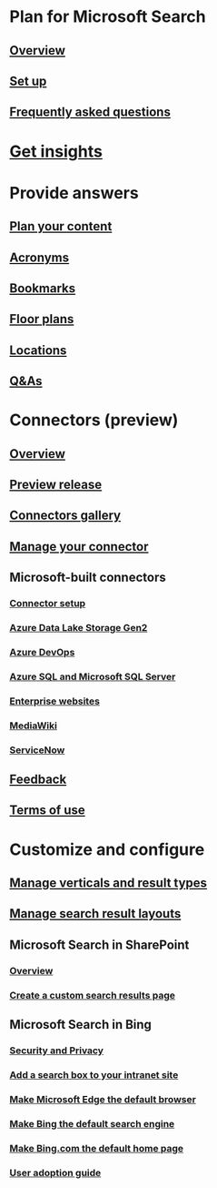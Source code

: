 # Plan for Microsoft Search
## [Overview](overview-microsoft-search.md)
## [Set up](setup-microsoft-search.md)
## [Frequently asked questions](faqs.md)
# [Get insights](get-insights.md)
# Provide answers
## [Plan your content](plan-your-content.md)
## [Acronyms](manage-acronyms.md)
## [Bookmarks](manage-bookmarks.md)
## [Floor plans](manage-floorplans.md)
## [Locations](manage-locations.md)
## [Q&As](manage-qas.md)
# Connectors (preview)
## [Overview](connectors-overview.md)
## [Preview release](connectors-preview.md)
## [Connectors gallery](connectors-gallery.md)
## [Manage your connector](manage-connector.md)
## Microsoft-built connectors
### [Connector setup](configure-connector.md)
### [Azure Data Lake Storage Gen2](azure-data-lake-connector.md)
### [Azure DevOps](azure-devops-connector.md)
### [Azure SQL and Microsoft SQL Server](MSSQL-connector.md)
### [Enterprise websites](enterprise-web-connector.md)
### [MediaWiki](mediawiki-connector.md)
### [ServiceNow](servicenow-connector.md)
## [Feedback](connectors-feedback.md)
## [Terms of use](terms-of-use.md)
# Customize and configure
## [Manage verticals and result types](customize-search-page.md)
## [Manage search result layouts](customize-results-layout.md)
## Microsoft Search in SharePoint
### [Overview](get-started-search-in-sharepoint-online.md)
### [Create a custom search results page](create-search-results-pages.md)
## Microsoft Search in Bing
### [Security and Privacy](security-for-search.md)
### [Add a search box to your intranet site](add-a-search-box-to-your-intranet-site.md)
### [Make Microsoft Edge the default browser](set-default-browser.md)
### [Make Bing the default search engine](set-default-search-engine.md)
### [Make Bing.com the default home page](set-default-homepage.md)
### [User adoption guide](user-adoption-guide.md)
